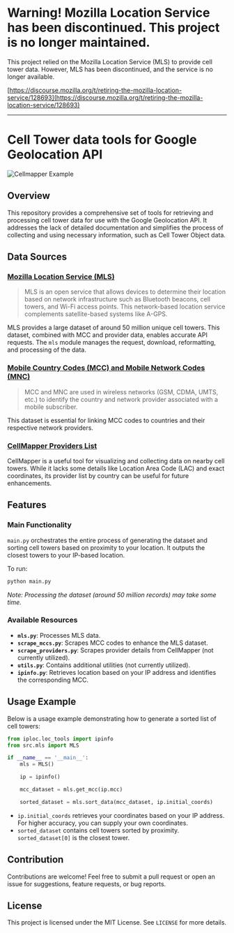 # Warning! Mozilla Location Service has been discontinued. This project is no longer maintained.

This project relied on the Mozilla Location Service (MLS) to provide cell tower data. However, MLS has been discontinued, and the service is no longer available.

[https://discourse.mozilla.org/t/retiring-the-mozilla-location-service/128693](https://discourse.mozilla.org/t/retiring-the-mozilla-location-service/128693)

---

# Cell Tower data tools for Google Geolocation API

![Cellmapper Example](https://i.imgur.com/o9FzO9t.png)

## Overview

This repository provides a comprehensive set of tools for retrieving and processing cell tower data for use with the Google Geolocation API. It addresses the lack of detailed documentation and simplifies the process of collecting and using necessary information, such as Cell Tower Object data.

## Data Sources

### [Mozilla Location Service (MLS)](https://location.services.mozilla.com)

> MLS is an open service that allows devices to determine their location based on network infrastructure such as Bluetooth beacons, cell towers, and Wi-Fi access points. This network-based location service complements satellite-based systems like A-GPS.

MLS provides a large dataset of around 50 million unique cell towers. This dataset, combined with MCC and provider data, enables accurate API requests. The `mls` module manages the request, download, reformatting, and processing of the data.

### [Mobile Country Codes (MCC) and Mobile Network Codes (MNC)](https://www.mcc-mnc.com)

> MCC and MNC are used in wireless networks (GSM, CDMA, UMTS, etc.) to identify the country and network provider associated with a mobile subscriber.

This dataset is essential for linking MCC codes to countries and their respective network providers.

### [CellMapper Providers List](https://www.cellmapper.net)

CellMapper is a useful tool for visualizing and collecting data on nearby cell towers. While it lacks some details like Location Area Code (LAC) and exact coordinates, its provider list by country can be useful for future enhancements.

## Features

### Main Functionality

`main.py` orchestrates the entire process of generating the dataset and sorting cell towers based on proximity to your location. It outputs the closest towers to your IP-based location.

To run:
```bash
python main.py
```

*Note: Processing the dataset (around 50 million records) may take some time.*

### Available Resources

- **`mls.py`**: Processes MLS data.
- **`scrape_mccs.py`**: Scrapes MCC codes to enhance the MLS dataset.
- **`scrape_providers.py`**: Scrapes provider details from CellMapper (not currently utilized).
- **`utils.py`**: Contains additional utilities (not currently utilized).
- **`ipinfo.py`**: Retrieves location based on your IP address and identifies the corresponding MCC.

## Usage Example

Below is a usage example demonstrating how to generate a sorted list of cell towers:

```python
from iploc.loc_tools import ipinfo
from src.mls import MLS

if __name__ == '__main__':
    mls = MLS()

    ip = ipinfo()

    mcc_dataset = mls.get_mcc(ip.mcc)

    sorted_dataset = mls.sort_data(mcc_dataset, ip.initial_coords)
```

- `ip.initial_coords` retrieves your coordinates based on your IP address. For higher accuracy, you can supply your own coordinates.
- `sorted_dataset` contains cell towers sorted by proximity. `sorted_dataset[0]` is the closest tower.

## Contribution

Contributions are welcome! Feel free to submit a pull request or open an issue for suggestions, feature requests, or bug reports.

## License

This project is licensed under the MIT License. See `LICENSE` for more details.
